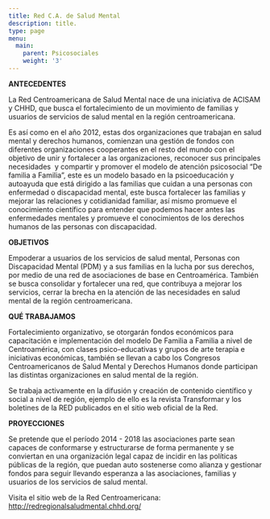 ```yaml
---
title: Red C.A. de Salud Mental
description: title.
type: page
menu:
  main:
    parent: Psicosociales
    weight: '3'
---
```

**ANTECEDENTES**

La Red Centroamericana de Salud Mental nace de una iniciativa de ACISAM y CHHD, que busca el fortalecimiento de un movimiento de familias y usuarios de servicios de salud mental en la región centroamericana.

Es así como en el año 2012, estas dos organizaciones que trabajan en salud mental y derechos humanos, comienzan una gestión de fondos con diferentes organizaciones cooperantes en el resto del mundo con el objetivo de unir y fortalecer a las organizaciones, reconocer sus principales necesidades  y compartir y promover el modelo de atención psicosocial “De familia a Familia”, este es un modelo basado en la psicoeducación y autoayuda que está dirigido a las familias que cuidan a una personas con enfermedad o discapacidad mental, este busca fortalecer las familias y mejorar las relaciones y cotidianidad familiar, así mismo promueve el conocimiento científico para entender que podemos hacer antes las enfermedades mentales y promueve el conocimientos de los derechos humanos de las personas con discapacidad.

**OBJETIVOS**

Empoderar a usuarios de los servicios de salud mental, Personas con Discapacidad Mental (PDM) y a sus familias en la lucha por sus derechos, por medio de una red de asociaciones de base en Centroamérica. También se busca consolidar y fortalecer una red, que contribuya a mejorar los servicios, cerrar la brecha en la atención de las necesidades en salud mental de la región centroamericana.

**QUÉ TRABAJAMOS**

Fortalecimiento organizativo, se otorgarán fondos económicos para capacitación e implementación del modelo De Familia a Familia a nivel de Centroamérica, con clases psico-educativas y grupos de arte terapia e iniciativas económicas, también se llevan a cabo los Congresos Centroamericanos de Salud Mental y Derechos Humanos donde participan las distintas organizaciones en salud mental de la región.

Se trabaja activamente en la difusión y creación de contenido científico y social a nivel de región, ejemplo de ello es la revista Transformar y los boletines de la RED publicados en el sitio web oficial de la Red.

**PROYECCIONES**

Se pretende que el período 2014 - 2018 las asociaciones parte sean capaces de conformarse y estructurarse de forma permanente y se conviertan en una organización legal capaz de incidir en las políticas públicas de la región, que puedan auto sostenerse como alianza y gestionar fondos para seguir llevando esperanza a las asociaciones, familias y usuarios de los servicios de salud mental.

Visita el sitio web de la Red Centroamericana: <http://redregionalsaludmental.chhd.org/>
